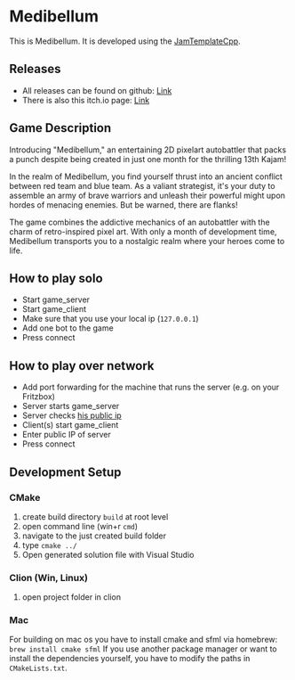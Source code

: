 # Medibellum

This is Medibellum. It is developed using the [JamTemplateCpp](https://github.com/Laguna1989/JamTemplateCpp).

## Releases

* All releases can be found on github: [Link](https://github.com/runvs/Kajam-13/releases)
* There is also this itch.io page: [Link](https://runvs.itch.io/medibellum)

## Game Description

Introducing "Medibellum," an entertaining 2D pixelart autobattler that packs a punch despite being created in just one
month for the thrilling 13th Kajam!

In the realm of Medibellum, you find yourself thrust into an ancient conflict between red team and blue team. As a
valiant strategist, it's your duty to assemble an army of brave warriors and unleash their powerful might upon hordes of
menacing enemies. But be warned, there are flanks!

The game combines the addictive mechanics of an autobattler with the charm of retro-inspired pixel art. With only a
month of development time, Medibellum transports you to a nostalgic realm where your heroes come to life.

## How to play solo

* Start game_server
* Start game_client
* Make sure that you use your local ip (`127.0.0.1`)
* Add one bot to the game
* Press connect

## How to play over network

* Add port forwarding for the machine that runs the server (e.g. on your Fritzbox)
* Server starts game_server
* Server checks [his public ip](https://www.whatsmyip.org/)
* Client(s) start game_client
* Enter public IP of server
* Press connect

## Development Setup

### CMake

1. create build directory `build` at root level
2. open command line (win+r `cmd`)
3. navigate to the just created build folder
4. type `cmake ../`
5. Open generated solution file with Visual Studio

### Clion (Win, Linux)

1. open project folder in clion

### Mac

For building on mac os you have to install cmake and sfml via homebrew: `brew install cmake sfml`
If you use another package manager or want to install the dependencies yourself, you have to modify the paths
in `CMakeLists.txt`.


